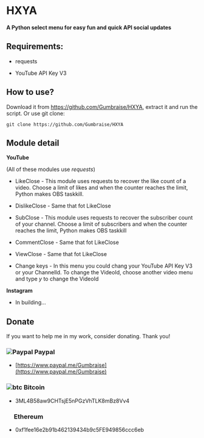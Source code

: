 # HXYA

**A Python select menu for easy fun and quick API social updates**

## Requirements:

* requests

* YouTube API Key V3

## How to use?

Download it from https://github.com/Gumbraise/HXYA, extract it and run the script.
Or use git clone:

```
git clone https://github.com/Gumbraise/HXYA
```

## Module detail

**YouTube**

(All of these modules use *requests*)

* LikeClose - This module uses requests to recover the like count of a video. Choose a limit of likes and when the counter reaches the limit, Python makes OBS taskkill.

* DislikeClose - Same that fot LikeClose

* SubClose - This module uses requests to recover the subscriber count of your channel. Choose a limit of subscribers and when the counter reaches the limit, Python makes OBS taskkill

* CommentClose - Same that fot LikeClose

* ViewClose - Same that fot LikeClose

* Change keys - In this menu you could chang your YouTube API Key V3 or your ChannelId. To change the VideoId, choose another video menu and type *y* to change the VideoId

**Instagram**

* In building...

## Donate

If you want to help me in my work, consider donating. Thank you!

### ![Paypal](https://raw.githubusercontent.com/reek/anti-adblock-killer/gh-pages/images/paypal.png) Paypal

- [https://www.paypal.me/Gumbraise](https://www.paypal.me/Gumbraise)

### ![btc](https://raw.githubusercontent.com/reek/anti-adblock-killer/gh-pages/images/bitcoin.png) Bitcoin

- 3ML4B58aw9CHTsjE5nPGzVhTLK8mBz8Vv4

### <img src="https://www.logolynx.com/images/logolynx/b0/b0839301e62a21664ea82d24ab1a0414.png" width="16" height="16" /> Ethereum

- 0xf1fee16e2b91b462139434b9c5FE949856ccc6eb
